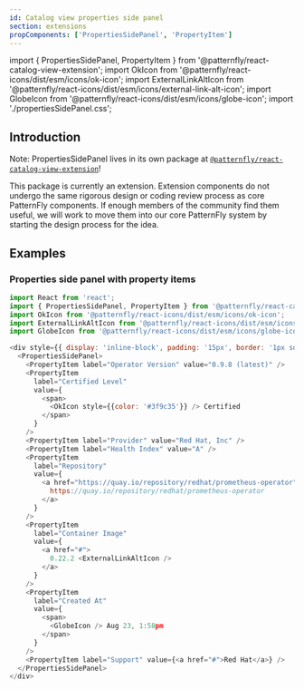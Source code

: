```yaml
---
id: Catalog view properties side panel
section: extensions
propComponents: ['PropertiesSidePanel', 'PropertyItem']
---
```


import { PropertiesSidePanel, PropertyItem } from '@patternfly/react-catalog-view-extension';
import OkIcon from '@patternfly/react-icons/dist/esm/icons/ok-icon';
import ExternalLinkAltIcon from '@patternfly/react-icons/dist/esm/icons/external-link-alt-icon';
import GlobeIcon from '@patternfly/react-icons/dist/esm/icons/globe-icon';
import './propertiesSidePanel.css';

## Introduction
Note: PropertiesSidePanel lives in its own package at [`@patternfly/react-catalog-view-extension`](https://www.npmjs.com/package/@patternfly/react-catalog-view-extension)!

This package is currently an extension. Extension components do not undergo the same rigorous design or coding review process as core PatternFly components. If enough members of the community find them useful, we will work to move them into our core PatternFly system by starting the design process for the idea.


## Examples

### Properties side panel with property items
```js
import React from 'react';
import { PropertiesSidePanel, PropertyItem } from '@patternfly/react-catalog-view-extension';
import OkIcon from '@patternfly/react-icons/dist/esm/icons/ok-icon';
import ExternalLinkAltIcon from '@patternfly/react-icons/dist/esm/icons/external-link-alt-icon';
import GlobeIcon from '@patternfly/react-icons/dist/esm/icons/globe-icon';

<div style={{ display: 'inline-block', padding: '15px', border: '1px solid grey' }}>
  <PropertiesSidePanel>
    <PropertyItem label="Operator Version" value="0.9.8 (latest)" />
    <PropertyItem
      label="Certified Level"
      value={
        <span>
          <OkIcon style={{color: '#3f9c35'}} /> Certified
        </span>
      }
    />
    <PropertyItem label="Provider" value="Red Hat, Inc" />
    <PropertyItem label="Health Index" value="A" />
    <PropertyItem
      label="Repository"
      value={
        <a href="https://quay.io/repository/redhat/prometheus-operator">
          https://quay.io/repository/redhat/prometheus-operator
        </a>
      }
    />
    <PropertyItem
      label="Container Image"
      value={
        <a href="#">
          0.22.2 <ExternalLinkAltIcon />
        </a>
      }
    />
    <PropertyItem
      label="Created At"
      value={
        <span>
          <GlobeIcon /> Aug 23, 1:58pm
        </span>
      }
    />
    <PropertyItem label="Support" value={<a href="#">Red Hat</a>} />
  </PropertiesSidePanel>
</div>
```
